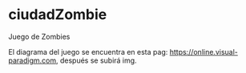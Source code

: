 # ciudadZombie
Juego de Zombies

El diagrama del juego se encuentra en esta pag: https://online.visual-paradigm.com, después se subirá img.
